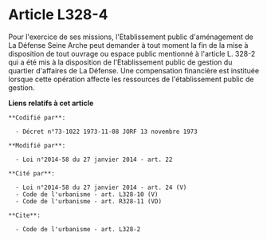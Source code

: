 # Article L328-4

Pour l'exercice de ses missions, l'Etablissement public d'aménagement de La Défense Seine Arche peut demander à tout moment
la fin de la mise à disposition de tout ouvrage ou espace public mentionné à l'article L. 328-2 qui a été mis à la
disposition de l'Etablissement public de gestion du quartier d'affaires de La Défense. Une compensation financière est
instituée lorsque cette opération affecte les ressources de l'établissement public de gestion.

**Liens relatifs à cet article**

	**Codifié par**:

	  - Décret n°73-1022 1973-11-08 JORF 13 novembre 1973

	**Modifié par**:

	  - Loi n°2014-58 du 27 janvier 2014 - art. 22

	**Cité par**:

	  - Loi n°2014-58 du 27 janvier 2014 - art. 24 (V)
	  - Code de l'urbanisme - art. L328-10 (V)
	  - Code de l'urbanisme - art. R328-11 (VD)

	**Cite**:

	  - Code de l'urbanisme - art. L328-2
